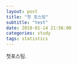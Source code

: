 ```yaml
---
layout: post
title: "첫 포스팅"
subtitle: "test"
date: 2018-01-14 21:56:00
categories: study
tags: statistics
---
```




첫포스팅. 